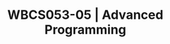 ---
code: WBCS053-05
coordinator:
  email: d.feitosa@rug.nl
  name: Daniel Feitosa
contact:  
  header: Contact
  members:
  - d.feitosa@rug.nl
  - s.k.pandey@rug.nl
title: WBCS053-05 | Advanced Programming
homepage: https://ocasys.rug.nl/current/catalog/course/WBCS053-05
---